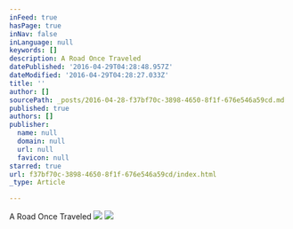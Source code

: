 ```yaml
---
inFeed: true
hasPage: true
inNav: false
inLanguage: null
keywords: []
description: A Road Once Traveled
datePublished: '2016-04-29T04:28:48.957Z'
dateModified: '2016-04-29T04:28:27.033Z'
title: ''
author: []
sourcePath: _posts/2016-04-28-f37bf70c-3898-4650-8f1f-676e546a59cd.md
published: true
authors: []
publisher:
  name: null
  domain: null
  url: null
  favicon: null
starred: true
url: f37bf70c-3898-4650-8f1f-676e546a59cd/index.html
_type: Article

---
```

A Road Once Traveled
![](https://the-grid-user-content.s3-us-west-2.amazonaws.com/633988d2-40b5-4491-9c8f-dd0a7818516d.jpg)
![](https://the-grid-user-content.s3-us-west-2.amazonaws.com/4f80c736-88a4-4f99-8716-9ab19794cda4.jpg)